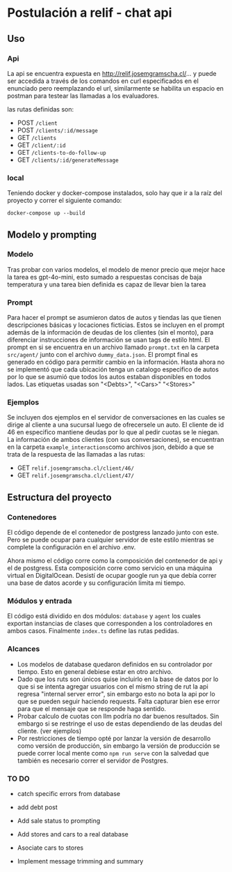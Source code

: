 # Postulación a relif - chat api

## Uso

### Api

La api se encuentra expuesta en http://relif.josemgramscha.cl/... y puede ser accedida a través de los comandos en curl especificados en el enunciado pero reemplazando el url, similarmente se habilita un espacio en postman para testear las llamadas a los evaluadores.

las rutas definidas son:

- POST `/client`
- POST `/clients/:id/message`
- GET `/clients`
- GET `/client/:id`
- GET `/clients-to-do-follow-up`
- GET `/clients/:id/generateMessage`

### local

Teniendo docker y docker-compose instalados, solo hay que ir a la raíz del proyecto y correr el siguiente comando:

`docker-compose up --build`

## Modelo y prompting

### Modelo

Tras probar con varios modelos, el modelo de menor precio que mejor hace la tarea es gpt-4o-mini, esto sumado a respuestas concisas de baja temperatura y una tarea bien definida es capaz de llevar bien la tarea

### Prompt

Para hacer el prompt se asumieron datos de autos y tiendas las que tienen descripciones básicas y locaciones ficticias. Estos se incluyen en el prompt además de la información de deudas de los clientes (sin el monto), para diferenciar instrucciones de información se usan tags de estilo html. El prompt en si se encuentra en un archivo llamado `prompt.txt` en la carpeta `src/agent/` junto con el archivo `dummy_data.json`. El prompt final es generado en código para permitir cambio en la información. Hasta ahora no se implementó que cada ubicación tenga un catalogo especifico de autos por lo que se asumió que todos los autos estaban disponibles en todos lados. Las etiquetas usadas son "<<d>Debts>", "<<d>Cars>" "<<d>Stores>"

### Ejemplos

Se incluyen dos ejemplos en el servidor de conversaciones en las cuales se dirige al cliente a una sucursal luego de ofrecersele un auto. El cliente de id 46 en especifico mantiene deudas por lo que al pedir cuotas se le niegan. La información de ambos clientes (con sus conversaciones), se encuentran en la carpeta `example_interactions`como archivos json, debido a que se trata de la respuesta de las llamadas a las rutas:

- GET `relif.josemgramscha.cl/client/46/`
- GET `relif.josemgramscha.cl/client/47/`

## Estructura del proyecto

### Contenedores

El código depende de el contenedor de postgress lanzado junto con este. Pero se puede ocupar para cualquier servidor de este estilo mientras se complete la configuración en el archivo .env.

Ahora mismo el código corre como la composición del contenedor de api y el de postgress. Esta composición corre como servicio en una máquina virtual en DigitalOcean. Desistí de ocupar google run ya que debía correr una base de datos acorde y su configuración limita mi tiempo.

### Módulos y entrada

El código está dividido en dos módulos: `database` y `agent` los cuales exportan instancias de clases que corresponden a los controladores en ambos casos. Finalmente `index.ts` define las rutas pedidas.

### Alcances

- Los modelos de database quedaron definidos en su controlador por tiempo. Esto en general debiese estar en otro archivo.
- Dado que los ruts son únicos quise incluirlo en la base de datos por lo que si se intenta agregar usuarios con el mismo string de rut la api regresa "internal server error", sin embargo esto no bota la api por lo que se pueden seguir haciendo requests. Falta capturar bien ese error para que el mensaje que se responde haga sentido.
- Probar calculo de cuotas con llm podría no dar buenos resultados. Sin embargo si se restringe el uso de estas dependiendo de las deudas del cliente. (ver ejemplos)
- Por restricciones de tiempo opté por lanzar la versión de desarrollo como versión de producción, sin embargo la versión de producción se puede correr local mente como `npm run serve` con la salvedad que también es necesario correr el servidor de Postgres.

### TO DO

- catch specific errors from database

- add debt post

- Add sale status to prompting

- Add stores and cars to a real database

- Asociate cars to stores

- Implement message trimming and summary
